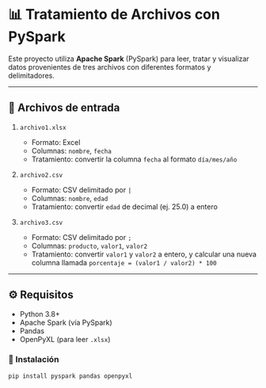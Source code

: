 # 📊 Tratamiento de Archivos con PySpark

Este proyecto utiliza **Apache Spark** (PySpark) para leer, tratar y visualizar datos provenientes de tres archivos con diferentes formatos y delimitadores.

---

## 📁 Archivos de entrada

1. `archivo1.xlsx`  
   - Formato: Excel  
   - Columnas: `nombre`, `fecha`  
   - Tratamiento: convertir la columna `fecha` al formato `día/mes/año`

2. `archivo2.csv`  
   - Formato: CSV delimitado por `|`  
   - Columnas: `nombre`, `edad`  
   - Tratamiento: convertir `edad` de decimal (ej. 25.0) a entero

3. `archivo3.csv`  
   - Formato: CSV delimitado por `;`  
   - Columnas: `producto`, `valor1`, `valor2`  
   - Tratamiento: convertir `valor1` y `valor2` a entero, y calcular una nueva columna llamada `porcentaje = (valor1 / valor2) * 100`

---

## ⚙️ Requisitos

- Python 3.8+
- Apache Spark (vía PySpark)
- Pandas
- OpenPyXL (para leer `.xlsx`)

### 🧪 Instalación

```bash
pip install pyspark pandas openpyxl
